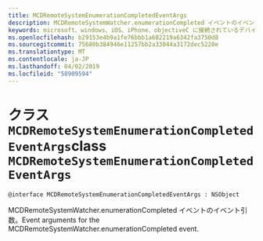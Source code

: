 ```yaml
---
title: MCDRemoteSystemEnumerationCompletedEventArgs
description: MCDRemoteSystemWatcher.enumerationCompleted イベントのイベント引数。
keywords: microsoft、windows、iOS、iPhone、objectiveC に接続されているデバイス、プロジェクトのローマ
ms.openlocfilehash: b29153e4b9a1fe76bbb1a682219a6342fa3750d8
ms.sourcegitcommit: 75680b384946e11257bb2a33044a3172dec5220e
ms.translationtype: MT
ms.contentlocale: ja-JP
ms.lasthandoff: 04/02/2019
ms.locfileid: "58909594"
---
```

# <a name="class-mcdremotesystemenumerationcompletedeventargs"></a><span data-ttu-id="99e2f-104">クラス `MCDRemoteSystemEnumerationCompletedEventArgs`</span><span class="sxs-lookup"><span data-stu-id="99e2f-104">class `MCDRemoteSystemEnumerationCompletedEventArgs`</span></span> 

```
@interface MCDRemoteSystemEnumerationCompletedEventArgs : NSObject
```  

<span data-ttu-id="99e2f-105">MCDRemoteSystemWatcher.enumerationCompleted イベントのイベント引数。</span><span class="sxs-lookup"><span data-stu-id="99e2f-105">Event arguments for the MCDRemoteSystemWatcher.enumerationCompleted event.</span></span>